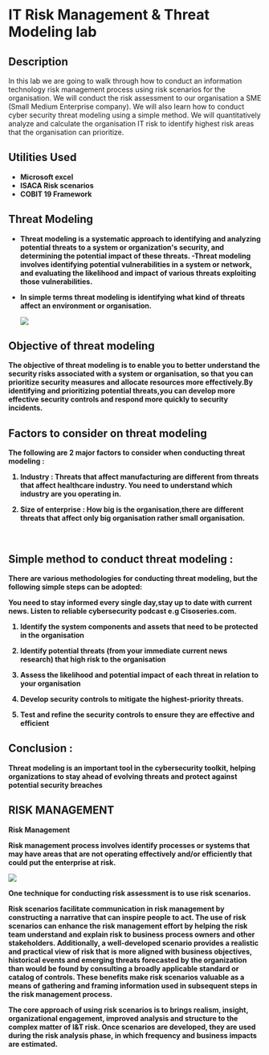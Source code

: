 

<h1> IT Risk Management & Threat Modeling lab</h1>

<h2>Description</h2>
In this lab we are going to walk through how to conduct an information technology risk management process using risk scenarios for the organisation. We will conduct the risk assessment to our organisation a SME (Small Medium Enterprise company). We will also learn how to conduct cyber security threat modeling using a simple method. We will quantitatively analyze and calculate the organisation IT risk to identify highest risk areas that the organisation can prioritize.
<br />

<h2>Utilities Used</h2>

- <b>Microsoft excel </b> 
- <b>ISACA Risk scenarios </b>
- <b> COBIT 19 Framework </b>

<h2> Threat Modeling </h2>

- <b> Threat modeling is a systematic approach to identifying and analyzing potential threats to a system or organization's security, and determining the potential impact of these threats. 
-Threat modeling involves identifying potential vulnerabilities in a system or network, and evaluating the likelihood and impact of various threats exploiting those  vulnerabilities.
- In simple terms threat modeling is identifying what kind of threats affect an environment or organisation.

  <img src="https://www.eccouncil.org/wp-content/uploads/2023/01/Asset-4-8.png.webp"/>
 
 <h2>Objective of threat modeling </h2>
The objective of threat modeling is to enable you to better understand the security risks associated with a system or organisation, so that you can prioritize security measures and allocate resources more effectively.By identifying and prioritizing potential threats,you can develop more effective security controls and respond more quickly to security incidents.
<br />

<h2>Factors to consider on threat modeling </h2>
The following are 2 major factors to consider when conducting threat modeling :

1. Industry : Threats that affect manufacturing are different from threats that affect healthcare industry. You need to understand which industry are you operating in.

2. Size of enterprise : How big is the organisation,there are different threats that affect only big organisation rather small organisation.

<br />

 <h2> Simple method to conduct threat modeling :</h2>
There are various methodologies for conducting threat modeling, but the following simple steps can be adopted:

You need to stay informed every single day,stay up to date with current news. Listen to reliable cybersecurity podcast e.g Cisoseries.com. 

1. Identify the system components and assets that need to be protected in the organisation

2. Identify potential threats (from your immediate current news research) that high risk to the organisation

3. Assess the likelihood and potential impact of each threat in relation to your organisation

4. Develop security controls to mitigate the highest-priority threats.

5. Test and refine the security controls to ensure they are effective and efficient

<h2> Conclusion :</h2>
Threat modeling is an important tool in the cybersecurity toolkit, helping organizations to stay ahead of evolving threats and protect against potential security breaches

<br />
  
<h2>RISK MANAGEMENT </h2>

Risk Management<br/>

Risk management process involves identify processes or systems that may have areas that are not operating effectively and/or efficiently that could put the enterprise at risk.

<img src="https://www.opscentre.com/wp-content/uploads/2017/07/bigstock-Risk-management-in-word-tag-cl-21022796.jpg"/>

One technique for conducting risk assessment is to use risk scenarios.

Risk scenarios facilitate communication in risk management by constructing a narrative that can inspire people to act. The use of risk scenarios can enhance the risk management effort by helping the risk team understand and explain risk to business process owners and other stakeholders. Additionally, a well-developed scenario provides a realistic and practical view of risk that is more aligned with business objectives, historical events and emerging threats forecasted by the organization than would be found by consulting a broadly applicable standard or catalog of controls. These benefits make risk scenarios valuable as a means of gathering and framing information used in subsequent steps in the risk management process.

The core approach of using risk scenarios is to brings realism, insight, organizational engagement, improved analysis and structure to the complex matter of I&T risk. Once scenarios are developed, they are used during the risk analysis phase, in which frequency and business impacts are estimated.
 
<br />
 

